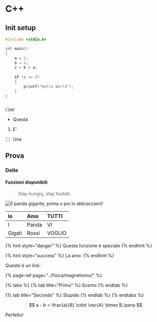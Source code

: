 # C++

## Init setup

```cpp
#include <stdio.h>

int main()
{
    a = 2;
    b = 4;
    c = b % a;
    
    if (c == 0)
    {
        printf("Hello World");
    }
}


CIAO
```

* Questa

1. E'

* [ ] Una

## Prova

### Delle

#### Funzioni disponibili

> Stay hungry, stay foolish.

![Il panda gigante, prima o poi lo abbraccier&#xF2;!](https://static.ohga.it/wp-content/uploads/sites/24/2019/06/Panda-gigante-1200x900.jpg)

| Io  | Amo | TUTTI |
| :--- | :--- | :--- |
| I | Panda | VI |
| Gigati | Rossi | VOGLIO |

{% hint style="danger" %}
Questa funzione è speciale
{% endhint %}

{% hint style="success" %}
La amo.
{% endhint %}

Questo è un link:

{% page-ref page="../fisica/magnetismo/" %}

{% tabs %}
{% tab title="Primo" %}
Scemo
{% endtab %}

{% tab title="Secondo" %}
Stupido
{% endtab %}
{% endtabs %}

$$
a - b = \frac{a}{B} \cdot \vec{A} \times B_\perp
$$

Perfetto!

